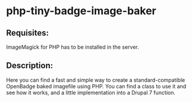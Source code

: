 # php-tiny-badge-image-baker

## Requisites: 
ImageMagick for PHP has to be installed in the server.

## Description: 
Here you can find a fast and simple way to create a standard-compatible OpenBadge baked imagefile using PHP. You can find a class to use it and see how it works, and a little implementation into a Drupal 7 function.
